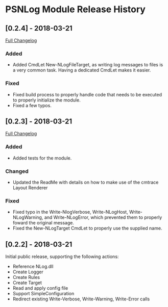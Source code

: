 ﻿# PSNLog Module Release History

## [0.2.4] - 2018-03-21
[Full Changelog](https://github.com/MaikKoster/PSNLog/compare/v0.2.3...v0.2.4)

### Added

- Added CmdLet New-NLogFileTarget, as writing log messages to files is a very common task. Having a dedicated CmdLet makes it easier.

### Fixed

- Fixed build process to properly handle code that needs to be executed to properly initialize the module.
- Fixed a few typos.

## [0.2.3] - 2018-03-21
[Full Changelog](https://github.com/MaikKoster/PSNlog/compare/v0.2.2...v0.2.3)

### Added

- Added tests for the module.

### Changed

- Updated the ReadMe with details on how to make use of the cmtrace Layout Renderer

### Fixed

- Fixed typo in the Write-NlogVerbose, Write-NLogHost, Write-NLogWarning, and Write-NLogError, which prevented them to properly foward the original message.
- Fixed the New-NLogTarget CmdLet to properly use the supplied name.

## [0.2.2] - 2018-03-21

Initial public release, supporting the following actions:

- Reference NLog.dll
- Create Logger
- Create Rules
- Create Target
- Read and apply config file
- Support SimpleConfiguration
- Redirect existing Write-Verbose, Write-Warning, Write-Error calls

